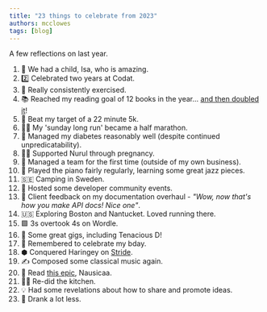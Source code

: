 ```yaml
---
title: "23 things to celebrate from 2023"
authors: mcclowes
tags: [blog]
---
```


A few reflections on last year.

<!--truncate-->

1. 🐣 We had a child, Isa, who is amazing.
2. 2️⃣ Celebrated two years at Codat.
3. 💪 Really consistently exercised.
4. 📚 Reached my reading goal of 12 books in the year... [and then doubled it](https://www.goodreads.com/user/year_in_books/2023/77525785)!
5. 🏃 Beat my target of a 22 minute 5k.
6. 🏃‍♂️ My 'sunday long run' became a half marathon.
7. 💉 Managed my diabetes reasonably well (despite continued unpredicatability).
8. 💆‍♀️ Supported Nurul through pregnancy.
9. 👥 Managed a team for the first time (outside of my own business).
10. 🎹 Played the piano fairly regularly, learning some great jazz pieces.
11. 🇸🇪 Camping in Sweden.
12. 📆 Hosted some developer community events.
13. 💬 Client feedback on my documentation overhaul - *"Wow, now that's how you make API docs! Nice one"*.
14. 🇺🇸 Exploring Boston and Nantucket. Loved running there.
15. 🟩 3s overtook 4s on Wordle.
16. 🎸 Some great gigs, including Tenacious D!
17. 🎂 Remembered to celebrate my bday.
18. ⬢ Conquered Haringey on [Stride](https://playstride.app/).
19. ✍️ Composed some classical music again.
20. 📕 Read [this epic](https://www.goodreads.com/book/show/15800525-nausica-of-the-valley-of-the-wind), Nausicaa.
21. 🧑‍🍳 Re-did the kitchen.
22. 💡 Had some revelations about how to share and promote ideas.
23. 🍺 Drank a lot less.

